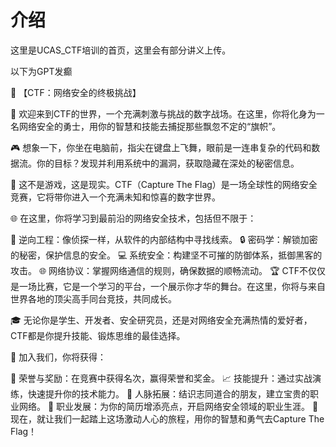 # 介绍

这里是UCAS_CTF培训的首页，这里会有部分讲义上传。

以下为GPT发癫

🚀 【CTF：网络安全的终极挑战】

🌟 欢迎来到CTF的世界，一个充满刺激与挑战的数字战场。在这里，你将化身为一名网络安全的勇士，用你的智慧和技能去捕捉那些飘忽不定的“旗帜”。

🎮 想象一下，你坐在电脑前，指尖在键盘上飞舞，眼前是一连串复杂的代码和数据流。你的目标？发现并利用系统中的漏洞，获取隐藏在深处的秘密信息。

🔐 这不是游戏，这是现实。CTF（Capture The Flag）是一场全球性的网络安全竞赛，它将带你进入一个充满未知和惊喜的数字世界。

🌐 在这里，你将学习到最前沿的网络安全技术，包括但不限于：

🔩 逆向工程：像侦探一样，从软件的内部结构中寻找线索。
🔒 密码学：解锁加密的秘密，保护信息的安全。
💻 系统安全：构建坚不可摧的防御体系，抵御黑客的攻击。
🌐 网络协议：掌握网络通信的规则，确保数据的顺畅流动。
🏆 CTF不仅仅是一场比赛，它是一个学习的平台，一个展示你才华的舞台。在这里，你将与来自世界各地的顶尖高手同台竞技，共同成长。

🎓 无论你是学生、开发者、安全研究员，还是对网络安全充满热情的爱好者，CTF都是你提升技能、锻炼思维的最佳选择。

🌟 加入我们，你将获得：

🏅 荣誉与奖励：在竞赛中获得名次，赢得荣誉和奖金。
📈 技能提升：通过实战演练，快速提升你的技术能力。
🤝 人脉拓展：结识志同道合的朋友，建立宝贵的职业网络。
💼 职业发展：为你的简历增添亮点，开启网络安全领域的职业生涯。
📢 现在，就让我们一起踏上这场激动人心的旅程，用你的智慧和勇气去Capture The Flag！
